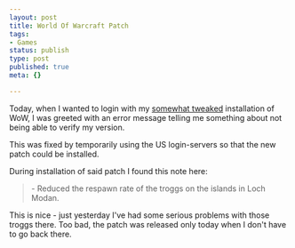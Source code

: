 ```yaml
---
layout: post
title: World Of Warcraft Patch
tags:
- Games
status: publish
type: post
published: true
meta: {}

---
```

<p>Today, when I wanted to login with my <a href="http://www.gnegg.ch/archives/230-WoW-Language-Hacking.html">somewhat tweaked</a> installation of WoW, I was greeted with an error message telling me something about not being able to verify my version.</p>
<p>This was fixed by temporarily using the US login-servers so that the new patch could be installed.</p>
<p>During installation of said patch I found this note here:</p>
<blockquote>
- Reduced the respawn rate of the troggs on the islands in Loch Modan.
</blockquote>
<p>This is nice - just yesterday I've had some serious problems with those troggs there. Too bad, the patch was released only today when I don't have to go back there.</p>
